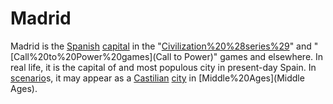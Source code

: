 # Madrid

Madrid is the [Spanish](Spanish) [capital](capital) in the "[Civilization%20%28series%29](Civilization)" and "[Call%20to%20Power%20games](Call to Power)" games and elsewhere. In real life, it is the capital of and most populous city in present-day Spain.
In [scenario](scenario)s, it may appear as a [Castilian](Castilian) [city](city) in [Middle%20Ages](Middle Ages).